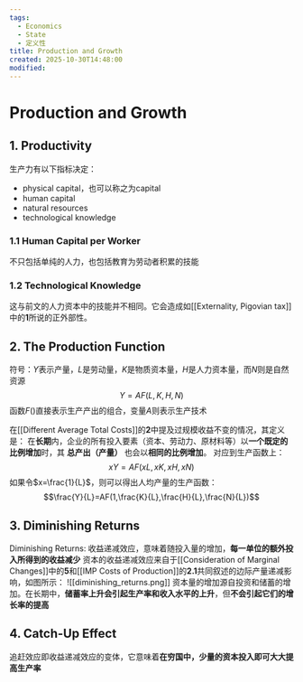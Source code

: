 ```yaml
---
tags:
  - Economics
  - State
  - 定义性
title: Production and Growth
created: 2025-10-30T14:48:00
modified:
---
```

# Production and Growth
## 1. Productivity
生产力有以下指标决定：
- physical capital，也可以称之为capital
- human capital
- natural resources
- technological knowledge

### 1.1 Human Capital per Worker
不只包括单纯的人力，也包括教育为劳动者积累的技能

### 1.2 Technological Knowledge
这与前文的人力资本中的技能并不相同。它会造成如[[Externality, Pigovian tax]]中的**1**所说的正外部性。

## 2. The Production Function
符号：$Y$表示产量，$L$是劳动量，$K$是物质资本量，$H$是人力资本量，而$N$则是自然资源
$$Y=AF(L,K,H,N)$$
函数$F()$直接表示生产产出的组合，变量$A$则表示生产技术

在[[Different Average Total Costs]]的**2**中提及过规模收益不变的情况，其定义是：
在**长期**内，企业的所有投入要素（资本、劳动力、原材料等）以**一个既定的比例增加**时，其 **总产出（产量）** 也会以**相同的比例增加**。
对应到生产函数上：
$$xY=AF(xL,xK,xH,xN)$$
如果令$x=\frac{1}{L}$，则可以得出人均产量的生产函数：
$$\frac{Y}{L}=AF(1,\frac{K}{L},\frac{H}{L},\frac{N}{L})$$

## 3. Diminishing Returns
Diminishing Returns: 收益递减效应，意味着随投入量的增加，**每一单位的额外投入所得到的收益减少**
资本的收益递减效应来自于[[Consideration of Marginal Changes]]中的**5**和[[IMP Costs of Production]]的**2.1**共同叙述的边际产量递减影响，如图所示：
![[diminishing_returns.png]]
资本量的增加源自投资和储蓄的增加。在长期中，**储蓄率上升会引起生产率和收入水平的上升**，但**不会引起它们的增长率的提高**

## 4. Catch-Up Effect
追赶效应即收益递减效应的变体，它意味着**在穷国中，少量的资本投入即可大大提高生产率**
